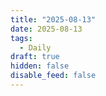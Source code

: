 ```yaml
---
title: "2025-08-13"
date: 2025-08-13
tags:
  - Daily
draft: true
hidden: false
disable_feed: false
---
```


